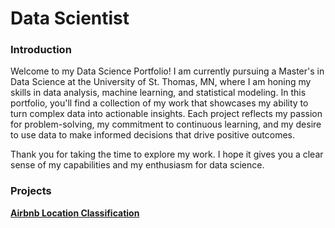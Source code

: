 # Data Scientist

### Introduction
Welcome to my Data Science Portfolio! I am currently pursuing a Master's in Data Science at the University of St. Thomas, MN, where I am honing my skills in data analysis, machine learning, and statistical modeling. 
In this portfolio, you'll find a collection of my work that showcases my ability to turn complex data into actionable insights. Each project reflects my passion for problem-solving, my commitment to continuous learning, and my desire to use data to make informed decisions that drive positive outcomes.

Thank you for taking the time to explore my work. I hope it gives you a clear sense of my capabilities and my enthusiasm for data science.

### Projects

[**Airbnb Location Classification**](https://github.com/Avi-Rajan/Airbnb-Project)
